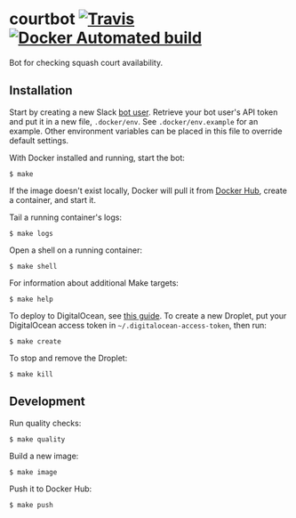 # courtbot [![Travis](https://img.shields.io/travis/rlucioni/courtbot.svg?style=flat-square)](https://travis-ci.org/rlucioni/courtbot) [![Docker Automated build](https://img.shields.io/docker/automated/rlucioni/courtbot.svg?style=flat-square)](https://hub.docker.com/r/rlucioni/courtbot/)

Bot for checking squash court availability.

## Installation

Start by creating a new Slack [bot user](https://api.slack.com/bot-users). Retrieve your bot user's API token and put it in a new file, `.docker/env`. See `.docker/env.example` for an example. Other environment variables can be placed in this file to override default settings.

With Docker installed and running, start the bot:

```
$ make
```

If the image doesn't exist locally, Docker will pull it from [Docker Hub](https://hub.docker.com/r/rlucioni/courtbot/), create a container, and start it.

Tail a running container's logs:

```
$ make logs
```

Open a shell on a running container:

```
$ make shell
```

For information about additional Make targets:

```
$ make help
```

To deploy to DigitalOcean, see [this guide](https://docs.docker.com/machine/examples/ocean). To create a new Droplet, put your DigitalOcean access token in `~/.digitalocean-access-token`, then run:

```
$ make create
```

To stop and remove the Droplet:

```
$ make kill
```

## Development

Run quality checks:

```
$ make quality
```

Build a new image:

```
$ make image
```

Push it to Docker Hub:

```
$ make push
```
